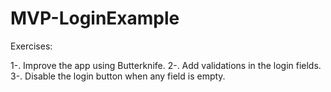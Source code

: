 # MVP-LoginExample


Exercises:

1-. Improve the app using Butterknife.
2-. Add validations in the login fields.
3-. Disable the login button when any field is empty.
